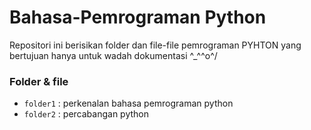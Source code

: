 # Bahasa-Pemrograman Python
Repositori ini berisikan folder dan file-file pemrograman PYHTON yang bertujuan hanya untuk wadah dokumentasi ^_^\^o^/

### Folder & file
- `folder1` : perkenalan bahasa pemrograman python
- `folder2` : percabangan python
